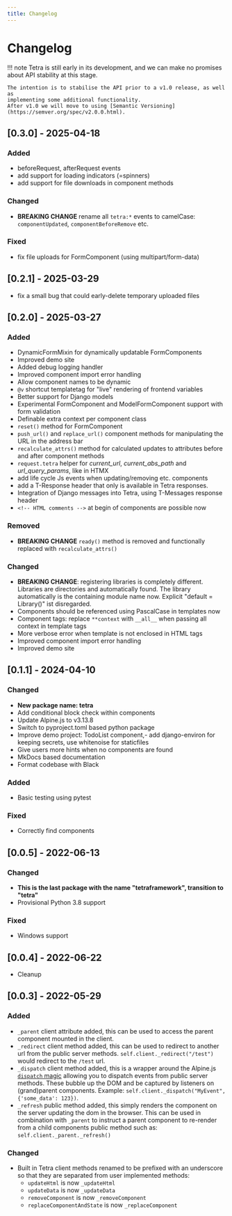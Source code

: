```yaml
---
title: Changelog
---
```


# Changelog

!!! note
    Tetra is still early in its development, and we can make no promises about
    API stability at this stage.

    The intention is to stabilise the API prior to a v1.0 release, as well as
    implementing some additional functionality.
    After v1.0 we will move to using [Semantic Versioning](https://semver.org/spec/v2.0.0.html).

## [0.3.0] - 2025-04-18
### Added
- beforeRequest, afterRequest events
- add support for loading indicators (=spinners)
- add support for file downloads in component methods

### Changed
- **BREAKING CHANGE** rename all `tetra:*` events to camelCase: `componentUpdated`, `componentBeforeRemove` etc.

### Fixed
- fix file uploads for FormComponent (using multipart/form-data)

## [0.2.1] - 2025-03-29
- fix a small bug that could early-delete temporary uploaded files  

## [0.2.0] - 2025-03-27
### Added
- DynamicFormMixin for dynamically updatable FormComponents
- Improved demo site
- Added debug logging handler
- Improved component import error handling
- Allow component names to be dynamic
- `@v` shortcut templatetag for "live" rendering of frontend variables
- Better support for Django models
- Experimental FormComponent and ModelFormComponent support with form validation
- Definable extra context per component class
- `reset()` method for FormComponent
- `push_url()` and `replace_url()` component methods for manipulating the URL in the address bar
- `recalculate_attrs()` method for calculated updates to attributes before and after component methods
- `request.tetra` helper for *current_url*, *current_abs_path* and *url_query_params*, like in HTMX
- add life cycle Js events when updating/removing etc. components
- add a T-Response header that only is available in Tetra responses.
- Integration of Django messages into Tetra, using T-Messages response header
- `<!-- HTML comments -->` at begin of components are possible now

### Removed
- **BREAKING CHANGE** `ready()` method is removed and functionally replaced with `recalculate_attrs()`

### Changed
- **BREAKING CHANGE**: registering libraries is completely different. Libraries are directories and automatically found. The library automatically is the containing module name now. Explicit "default = Library()" ist disregarded.
- Components should be referenced using PascalCase in templates now
- Component tags: replace `**context` with `__all__` when passing all context in template tags
- More verbose error when template is not enclosed in HTML tags
- Improved component import error handling
- Improved demo site

## [0.1.1] - 2024-04-10
### Changed
- **New package name: tetra**
- Add conditional block check within components
- Update Alpine.js to v3.13.8
- Switch to pyproject.toml based python package
- Improve demo project: TodoList component,- add django-environ for keeping secrets, use whitenoise for staticfiles
- Give users more hints when no components are found
- MkDocs based documentation
- Format codebase with Black

### Added
- Basic testing using pytest

### Fixed
- Correctly find components

## [0.0.5] - 2022-06-13
### Changed
- **This is the last package with the name "tetraframework", transition to "tetra"**
- Provisional Python 3.8 support

### Fixed
- Windows support


## [0.0.4] - 2022-06-22
- Cleanup


## [0.0.3] - 2022-05-29
### Added
- `_parent` client attribute added, this can be used to access the parent component mounted in the client.
- `_redirect` client method added, this can be used to redirect to another url from the public server methods. `self.client._redirect("/test")` would redirect to the `/test` url.
- `_dispatch` client method added, this is a wrapper around the Alpine.js [`dispatch` magic](https://alpinejs.dev/magics/dispatch) allowing you to dispatch events from public server methods. These bubble up the DOM and be captured by listeners on (grand)parent components. Example: `self.client._dispatch("MyEvent", {'some_data': 123})`.
- `_refresh` public method added, this simply renders the component on the server updating the dom in the browser. This can be used in combination with `_parent` to instruct a parent component to re-render from a child components public method such as: `self.client._parent._refresh()`

### Changed
- Built in Tetra client methods renamed to be prefixed with an underscore so that they are separated from user implemented methods:
    - `updateHtml` is now `_updateHtml`
    - `updateData` is now `_updateData`
    - `removeComponent` is now `_removeComponent`
    - `replaceComponentAndState` is now `_replaceComponent`

